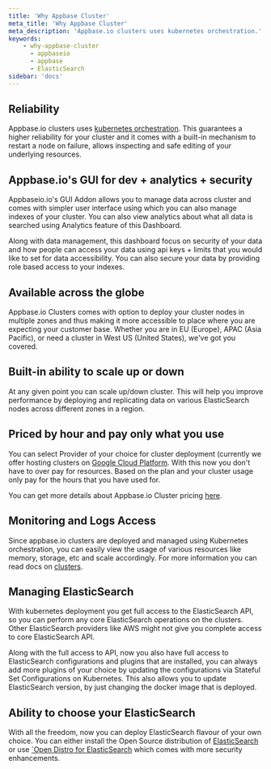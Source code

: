 ```yaml
---
title: 'Why Appbase Cluster'
meta_title: 'Why Appbase Cluster'
meta_description: 'Appbase.io clusters uses kubernetes orchestration.'
keywords:
    - why-appbase-cluster
      - appbaseio
      - appbase
      - ElasticSearch
sidebar: 'docs'
---
```


## Reliability

Appbase.io clusters uses [kubernetes orchestration](/docs/gettingstarted/Cluster#managing-deployed-cluster). This guarantees a higher reliability for your cluster and it comes with a built-in mechanism to restart a node on failure, allows inspecting and safe editing of your underlying resources.

## Appbase.io's GUI for dev + analytics + security

Appbaseio.io's GUI Addon allows you to manage data across cluster and comes with simpler user interface using which you can also manage indexes of your cluster. You can also view analytics about what all data is searched using Analytics feature of this Dashboard.

Along with data management, this dashboard focus on security of your data and how people can access your data using api keys + limits that you would like to set for data accessibility. You can also secure your data by providing role based access to your indexes.

## Available across the globe

Appbase.io Clusters comes with option to deploy your cluster nodes in multiple zones and thus making it more accessible to place where you are expecting your customer base. Whether you are in EU (Europe), APAC (Asia Pacific), or need a cluster in West US (United States), we've got you covered.

## Built-in ability to scale up or down

At any given point you can scale up/down cluster. This will help you improve performance by deploying and replicating data on various ElasticSearch nodes across different zones in a region.

## Priced by hour and pay only what you use

You can select Provider of your choice for cluster deployment (currently we offer hosting clusters on [Google Cloud Platform](https://cloud.google.com/). With this now you don't have to over pay for resources. Based on the plan and your cluster usage only pay for the hours that you have used for.

You can get more details about Appbase.io Cluster pricing [here](https://appbase.io/clusters#pricing).

## Monitoring and Logs Access

Since appbase.io clusters are deployed and managed using Kubernetes orchestration, you can easily view the usage of various resources like memory, storage, etc and scale accordingly. For more information you can read docs on [clusters](/concepts/clusters.html#managing-a-deployed-elasticsearch-cluster).

## Managing ElasticSearch

With kubernetes deployment you get full access to the ElasticSearch API, so you can perform any core ElasticSearch operations on the clusters. Other ElasticSearch providers like AWS might not give you complete access to core ElasticSearch API.

Along with the full access to API, now you also have full access to ElasticSearch configurations and plugins that are installed, you can always add more plugins of your choice by updating the configurations via Stateful Set Configurations on Kubernetes. This also allows you to update ElasticSearch version, by just changing the docker image that is deployed.

## Ability to choose your ElasticSearch

With all the freedom, now you can deploy ElasticSearch flavour of your own choice. You can either install the Open Source distribution of [ElasticSearch](https://github.com/elastic/elasticsearch) or use [`Open Distro for ElasticSearch](https://opendistro.github.io/for-elasticsearch/) which comes with more security enhancements.
